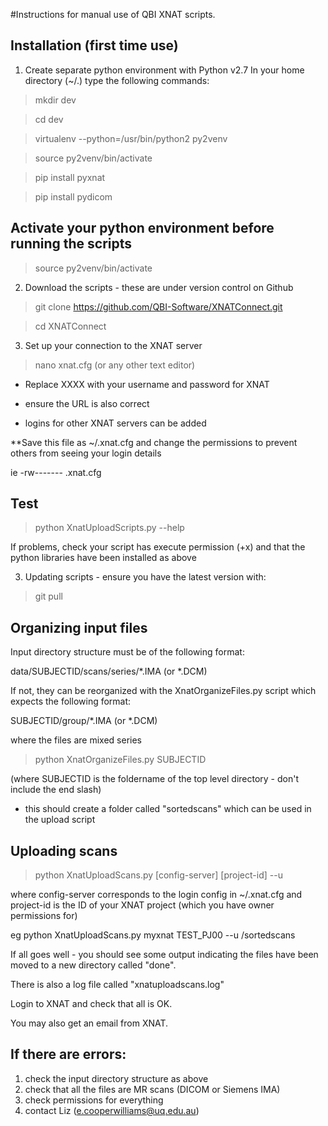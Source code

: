 #Instructions for manual use of QBI XNAT scripts.

## Installation (first time use)

1. Create separate python environment with Python v2.7
In your home directory (~/.) type the following commands:

>mkdir dev

>cd dev

>virtualenv --python=/usr/bin/python2 py2venv

>source py2venv/bin/activate

>pip install pyxnat

>pip install pydicom

## Activate your python environment before running the scripts

>source py2venv/bin/activate

2. Download the scripts - these are under version control on Github

>git clone https://github.com/QBI-Software/XNATConnect.git

>cd XNATConnect

3. Set up your connection to the XNAT server

>nano xnat.cfg (or any other text editor)
 
 - Replace XXXX with your username and password for XNAT 
 
 - ensure the URL is also correct
 
 - logins for other XNAT servers can be added
 
 **Save this file as ~/.xnat.cfg and change the permissions to prevent others from seeing your login details
 
 ie -rw------- .xnat.cfg
 
## Test

>python XnatUploadScripts.py --help

If problems, check your script has execute permission (+x) and that the python libraries have been installed as above

3. Updating scripts - ensure you have the latest version with:

>git pull

## Organizing input files

Input directory structure must be of the following format:

data/SUBJECTID/scans/series/*.IMA (or *.DCM)

If not, they can be reorganized with the XnatOrganizeFiles.py script which expects the following format:

SUBJECTID/group/*.IMA (or *.DCM) 

where the files are mixed series

>python XnatOrganizeFiles.py SUBJECTID

(where SUBJECTID is the foldername of the top level directory - don't include the end slash)

- this should create a folder called "sortedscans" which can be used in the upload script

## Uploading scans

>python XnatUploadScans.py [config-server] [project-id] --u <inputdir>

where config-server corresponds to the login config in ~/.xnat.cfg
and project-id is the ID of your XNAT project (which you have owner permissions for)

eg python XnatUploadScans.py myxnat TEST_PJ00 --u <fullpath>/sortedscans

If all goes well - you should see some output indicating the files have been moved to a new directory called "done".  

There is also a log file called "xnatuploadscans.log"

Login to XNAT and check that all is OK.

You may also get an email from XNAT.

## If there are errors:

1. check the input directory structure as above
2. check that all the files are MR scans (DICOM or Siemens IMA)
3. check permissions for everything
4. contact Liz (e.cooperwilliams@uq.edu.au)
